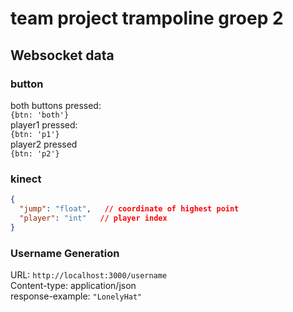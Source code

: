 # team project trampoline groep 2

## Websocket data
### button
both buttons pressed:    
`{btn: 'both'}`  
player1 pressed:  
`{btn: 'p1'}`  
player2 pressed   
`{btn: 'p2'}`

### kinect
```json
{
  "jump": "float",   // coordinate of highest point
  "player": "int"   // player index
}
```

### Username Generation
URL: `http://localhost:3000/username`    
Content-type: application/json  
response-example: `"LonelyHat"`  


